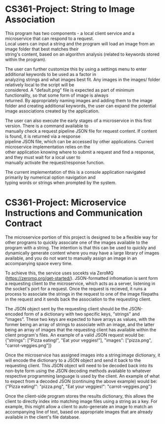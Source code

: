 ﻿# CS361-Project: String to Image Association
This program has two components - a local client service and a microservice that can respond to a request.  
Local users can input a string and the program will load an image from an image folder that best matches their  
string's content, based on an algorithm analysis (related to keywords stored within the program).  

The user can further customize this by using a settings menu to enter additional keywords to be used as a factor in  
analyzing strings and what images best fit. Any images in the images/ folder relatively local to the script will be  
considered. A "default.png" file is expected as part of minimum functionality, so that some form of image is always  
returned. By appropriately naming images and adding them to the image folder and creating additional keywords, the
user can expand the potential image associations created by the application.  

The user can also execute the early stages of a microservice in this first version. There is a command available to  
manually check a request pipeline JSON file for request content. If content is found, it is returned via a response  
pipeline JSON file, which can be accessed by other applications. Current microservice implementation relies on the  
other application knowing where to submit a request and find a response, and they must wait for a local user to  
manually activate the request/response function.  

The current implementation of this is a console application navigated primarily by numerical option navigation and  
typing words or strings when prompted by the system.  

# CS361-Project: Microservice Instructions and Communication Contract
The microservice portion of this project is designed to be a flexible way for other programs to quickly associate one of the images available to the program with a string. The intention is that this can be used to quickly and dynamically generate content where you may have a large library of images available, and you do not want to manually assign an image in an accompanying space every time.  

To achieve this, the service uses socekts via ZeroMQ (https://zeromq.org/get-started/). JSON-formatted infromation is sent form a requesting client to the microservice, which acts as a server, listening in the socket's port for a request. Once the request is recieved, it runs a process to associate the strings in the request to one of the image filepaths in the request and it sends back the association to the requesting client.  

The JSON object sent by the requesting client should be the JSON-encoded form of a dictionary with two specific keys, "strings" and "images". These two keys are expected to have arrays as values, with the former being an array of strings to associate with an image, and the latter being an array of images that the requesting client has available within the client program's files. An example of a valid JSON request would be: {"strings": ["Pizza eating!", "Eat your veggies!"], "images": ["pizza.png", "carrot-veggies.png"]}  

Once the microservice has assigned images into a string:image dictionary, it will encode the dictionary to a JSON object and send it back to the requesting client. This JSON object will need to be decoded back into its non-byte form using the JSON decoding methods available to whatever respective programming language is used by the client. An example of what to expect from a decoded JSON (continuing the above example) would be: {"Pizza eating!": "pizza.png", "Eat your veggies!": "carrot-veggies.png"}  

Once the client-side program stores the results dictionary, this allows the client to directly index into matching image files using a string as a key. For example, this might allow a client to auto-generate an image to match an accompanying line of text, based on appropriate images that are already available in the client's file database.
